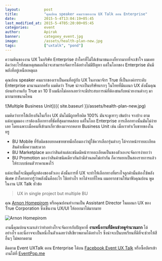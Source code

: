 ```yaml
---
layout:           post
title:            "คุณปอน speaker คนแรกของงาน UX Talk ตอน Enterprise"
date:             2015-5-4T13:04:19+05:45
last_modified_at: 2015-5-4T05:20:00+05:45
categories:       event
author:           Apirak
banner:           categoey_event.jpg
image:            /assets/health-plan-new.jpg
tags:             ["uxtalk", "pond"]
---
```


ความหินของงาน UX ในบริษัท Enterprise ถ้าใครที่ไม่ได้เข้ามาชนเองก็ยากมากที่จะเข้าใจ ผมเคยคิดว่าอะไรที่สมเหตุสมผลก็น่าจะสามารถจัดการได้อย่างไม่มีปัญหา แต่ในโลกของ Enterprise มันมีพลังที่อยู่เหนือเหตุผล

คุณปอน speaker คนแรกของเราเป็นคนที่อยู่กับ UX ในอาณาจักร True ที่เป็นองค์กรระดับ Enterprise มานานมากครับ ผมคิดว่า True น่าจะเป็นบริษัทแรกๆ ในไทยที่มีแผนก UX ดังนั้นคุณปอนทำงานกับ True มา 10 ปี ผมนึกไม่ออกเลยว่าจะมีประสบการณ์ที่ต้องชนกับหน่วยงานต่างๆ มามากมายขนาดไหน

![Multiple Business Unit]({{ site.baseurl }}/assets/health-plan-new.jpg)

ผมคิดว่าการโต้เถียงกันในเรื่อง UX มันไม่มีถูกหรือผิด 100% มันจะดูเทาๆ เข้มบ้าง จางบ้าง ตามแต่ละมุมมอง เราต้องเลือกทางที่ชัดที่สุดมาทดสอบ แต่ในโลก Enterprise การเลือกทางนั้นมันไม่ง่ายเลย โดยเฉพาะเมื่อคนที่เข้ามาเกี่ยวข้องมาจากหลาย Business Unit เช่น เมื่อเราทำเว็บขายของในทรู

<!--more-->

* BU Mobile ที่รับผิดชอบยอดขายขายมือถือมองว่าผู้ใช้ควรเลือกรุ่นต่างๆ ได้จากหน้ารายละเอียดสินค้าเพื่อความสะดวก
* BU Marketplace มองว่าสินค้าแต่ละชนิดมีหน้ารายละเอียดเป็นของตัวเองจะจัดการง่ายกว่า
* BU Promotion มองว่าสินค้าชนิดเดียวกันถ้ามีส่วนลดไม่เท่ากัน ก็ควรแยกเป็นสองรายการแล้วให้ระบบซ่อนตัวราคาแพงไว้

แต่ละทีมก็จะมีมุมที่ถูกต้องของตัวเอง ดังนั้นการที่ UX จะทำให้เลือกทางที่ตรงใจลูกค้านั้นต้องใช้พลังพิเศษ ถ้าใครอยากรู้ว่าพลังนั้นคืออะไร ใช้อย่างไร หาได้จากที่ไหน ผมอยากชวนให้มาฟังคุณปอน พูดในงาน UX Talk หัวข้อ

> UX in single project but multiple BU

คุณ [Arnon Homepirom](https://www.linkedin.com/profile/view?id=49564674) หรือคุณปอนทำงานเป็น Assistant Director ในแผนก UX ของ True Corporation ซึ่งเข็นงาน UX/UI ให้ออกมาได้มากมาย

<img src="{{ site.baseurl }}/assets/arnon_homepirom.jpg" alt="Arnon Homepirom" />

งานนี้คุณปอนจะมาเล่าว่าทำอย่างไรจะจัดการกับปัญหาที่ **งานหนึ่งงานที่มีคนช่วยดูจำนวนมาก** ได้อย่างไร และนี่อาจจะเป็นหนึ่งในตัวเฉลยว่าสีเขียวพลาดได้อย่างไร ซึ่งน่าจะเป็นบทเรียนที่ดีที่จะช่วยให้สีอื่นๆ ไม่พลาดตาม

ติดตาม Event UXTalk ตอน Enterprise ได้บน [Facebook Event UX Talk](https://www.facebook.com/events/974799639217996/) หรือซื้อบัตรเข้างานได้ที่ [EventPop.me](https://www.eventpop.me/e/55)

